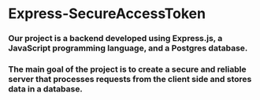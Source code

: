 # Express-SecureAccessToken

### Our project is a backend developed using Express.js, a JavaScript programming language, and a Postgres database. 

### The main goal of the project is to create a secure and reliable server that processes requests from the client side and stores data in a database.
